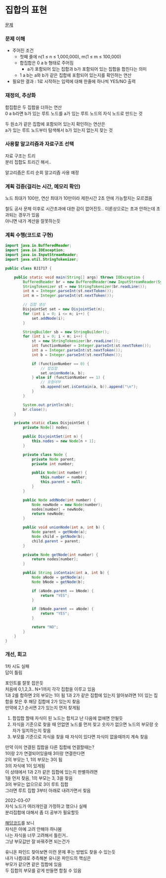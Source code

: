 # 집합의 표현
[문제](https://www.acmicpc.net/problem/1717)

### 문제 이해
- 주어진 조건  
  - 첫째 줄에 n(1 ≤ n ≤ 1,000,000), m(1 ≤ m ≤ 100,000)  
  - 합집합은 0 a b 형태로 주어짐  
    - a가 포함되어 있는 집합과 b가 포함되어 있는 집합을 합친다는 의미  
  - 1 a b는 a와 b가 같은 집합에 포함되어 있는지를 확인하는 연산  
- 필요한 결과 : 1로 시작하는 입력에 대해 한줄에 하나씩 YES/NO 출력

### 재정의, 추상화
합집합은 두 집합을 더하는 연산  
0 a b라면 b가 있는 루트 노드를 a가 있는 루트 노드의 자식 노드로 만드는 것  

두 원소가 같은 집합에 포함되어 있는지 확인하는 연산은  
a가 있는 루트 노드부터 탐색해서 b가 있는지 없는지 찾는 것  

### 사용할 알고리즘과 자료구조 선택
자료 구조는 트리  
분리 집합도 트리긴 해서..

알고리즘은 트리 순회 알고리즘 사용 예정  

### 계획 검증(걸리는 시간, 메모리 확인)
노드 최대가 100만, 연산 최대가 10만이라 제한시간 2초 안에 가능할지는 모르겠음  

철도 공사 문제 이후로 시간초과에 대한 감이 없어진듯..
이론상으로는 초과 안하는데 초과되는 경우가 있음  
아니면 내가 계산을 잘못하는듯  

### 계획 수행(코드로 구현)
```java
import java.io.BufferedReader;
import java.io.IOException;
import java.io.InputStreamReader;
import java.util.StringTokenizer;

public class BJ1717 {

    public static void main(String[] args) throws IOException {
        BufferedReader br = new BufferedReader(new InputStreamReader(System.in));
        StringTokenizer st = new StringTokenizer(br.readLine());
        int n = Integer.parseInt(st.nextToken());
        int m = Integer.parseInt(st.nextToken());

        // 집합 생성
        DisjointSet set = new DisjointSet(n);
        for (int i = 0; i <= n; i++) {
            set.addNode(i);
        }

        StringBuilder sb = new StringBuilder();
        for (int i = 0; i < m; i++) {
            st = new StringTokenizer(br.readLine());
            int functionNumber = Integer.parseInt(st.nextToken());
            int a = Integer.parseInt(st.nextToken());
            int b = Integer.parseInt(st.nextToken());

            if (functionNumber == 0) {
                // 합집합
                set.unionNode(a, b);
            } else if (functionNumber == 1) {
                // 포함여부
                sb.append(set.isContain(a, b)).append("\n");
            }
        }

        System.out.println(sb);
        br.close();
    }

    private static class DisjointSet {
        private Node[] nodes;

        public DisjointSet(int n) {
            this.nodes = new Node[n + 1];
        }

        private class Node {
            private Node parent;
            private int number;

            public Node(int number) {
                this.number = number;
                this.parent = null;
            }
        }

        public Node addNode(int number) {
            Node newNode = new Node(number);
            nodes[number] = newNode;
            return newNode;
        }

        public void unionNode(int a, int b) {
            Node parent = getNode(a);
            Node child = getNode(b);
            child.parent = parent;
        }

        private Node getNode(int number) {
            return nodes[number];
        }

        public String isContain(int a, int b) {
            Node aNode = getNode(a);
            Node bNode = getNode(b);

            if (aNode.parent == bNode) {
                return "YES";
            }

            if (bNode.parent == aNode) {
                return "YES";
            }

            return "NO";
        }
    }
}

```
### 개선, 회고
1차 시도 실패  
답이 틀림  

포인트를 잘못 잡은듯  
처음에 0,1,2,3.. N+1까지 각각 집합을 이루고 있음  
1과 2를 합하면 2의 부모는 1이 됨 
1과 2가 같은 집합에 있는지 알아보려면 1이 있는 집합을 찾은 후 해당 집합에 2가 있는지 찾음  
만약에 2,1 순서면 2가 있는지 먼저 찾게됨  

1. 합집합 할때 자식이 된 노드는 합치고 난 다음에 없애면 안될듯  
2. 자식을 기준으로 찾을 때 안없앤 노드를 먼저 찾고 숫자가 없으면 노드의 부모랑 숫자가 일치하는지 찾음  
3. 부모를 기준으로 자식을 찾을 때 자식이 있다면 자식이 없을때까지 계속 찾음  

만약 이미 연결된 집합을 다른 집합에 연결할때는?  
1이랑 2가 연결되어있을때 3이랑 연결한다면  
2의 부모는 1, 1의 부모는 3이 됨  
3의 자식에 1이 있게됨  
이 상태에서 1과 2가 같은 집합에 있는지 판별하려면  
1을 먼저 찾음, 1의 부모는 3, 3을 찾음  
3의 부모는 없으므로 3이 루트 집합  
그러면 루트 집합 3부터 아래로 내려가면서 찾음  

2022-03-07  
자식 노드가 여러개인걸 가정하고 했으나 실패  
분리집합에 대해서 좀 더 공부가 필요할듯  

[해답코드](https://steady-coding.tistory.com/108)를 보니  
자식은 아예 고려 안해야 하나봄    
나는 자식을 너무 고려해서 틀린거..  
그냥 부모값만 잘 바꿔주면 되는건가  

유니온 파인드 찾아보면 이런 문제 푸는 방법도 찾을 수 있는듯  
내가 나름대로 추측해본 유니온 파인드의 핵심은  
부모가 같으면 같은 집합에 있음  
두 집합의 부모를 같게 만들면 합칠 수 있음  